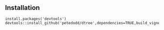 

## Installation
```{r}
install.packages('devtools')
devtools::install_github('petedodd/dtree',dependencies=TRUE,build_vignettes=TRUE)
```
